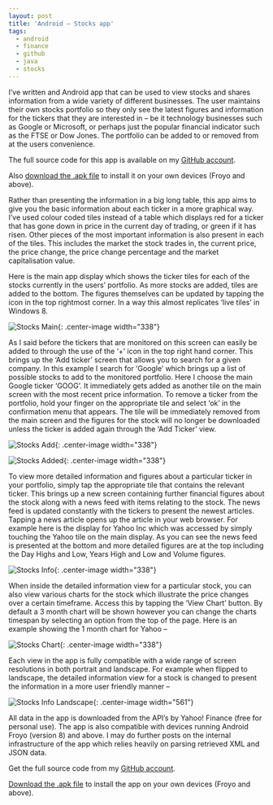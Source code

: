 ```yaml
---
layout: post
title: 'Android – Stocks app'
tags:
  - android
  - finance
  - github
  - java
  - stocks
---
```

I’ve written and Android app that can be used to view stocks and shares information from a wide variety of different businesses. The user maintains their own stocks portfolio so they only see the latest figures and information for the tickers that they are interested in – be it technology businesses such as Google or Microsoft, or perhaps just the popular financial indicator such as the FTSE or Dow Jones. The portfolio can be added to or removed from at the users convenience.

The full source code for this app is available on my [GitHub account][1].

Also [download the .apk file][2] to install it on your own devices (Froyo and above).

Rather than presenting the information in a big long table, this app aims to give you the basic information about each ticker in a more graphical way. I’ve used colour coded tiles instead of a table which displays red for a ticker that has gone down in price in the current day of trading, or green if it has risen. Other pieces of the most important information is also present in each of the tiles. This includes the market the stock trades in, the current price, the price change, the price change percentage and the market capitalisation value.

Here is the main app display which shows the ticker tiles for each of the stocks currently in the users’ portfolio. As more stocks are added, tiles are added to the bottom. The figures themselves can be updated by tapping the icon in the top rightmost corner. In a way this almost replicates ‘live tiles’ in Windows 8.

![Stocks Main](/images/2013/stocks_main.jpg){: .center-image width="338"}

As I said before the tickers that are monitored on this screen can easily be added to through the use of the ‘+’ icon in the top right hand corner. This brings up the ‘Add ticker’ screen that allows you to search for a given company. In this example I search for ‘Google’ which brings up a list of possible stocks to add to the monitored portfolio. Here I choose the main Google ticker ‘GOOG’. It immediately gets added as another tile on the main screen with the most recent price information. To remove a ticker from the portfolio, hold your finger on the appropriate tile and select ‘ok’ in the confirmation menu that appears. The tile will be immediately removed from the main screen and the figures for the stock will no longer be downloaded unless the ticker is added again through the ‘Add Ticker’ view.

![Stocks Add](/images/2013/stocks_add.jpg){: .center-image width="338"}

![Stocks Added](/images/2013/stocks_added1.jpg){: .center-image width="338"}

To view more detailed information and figures about a particular ticker in your portfolio, simply tap the appropriate tile that contains the relevant ticker. This brings up a new screen containing further financial figures about the stock along with a news feed with items relating to the stock. The news feed is updated constantly with the tickers to present the newest articles. Tapping a news article opens up the article in your web browser. For example here is the display for Yahoo Inc which was accessed by simply touching the Yahoo tile on the main display. As you can see the news feed is presented at the bottom and more detailed figures are at the top including the Day Highs and Low, Years High and Low and Volume figures.

![Stocks Info](/images/2013/stocks_info.jpg){: .center-image width="338"}

When inside the detailed information view for a particular stock, you can also view various charts for the stock which illustrate the price changes over a certain timeframe. Access this by tapping the ‘View Chart’ button. By default a 3 month chart will be shown however you can change the charts timespan by selecting an option from the top of the page. Here is an example showing the 1 month chart for Yahoo –

![Stocks Chart](/images/2013/stocks_chart.jpg){: .center-image width="338"}

Each view in the app is fully compatible with a wide range of screen resolutions in both portrait and landscape. For example when flipped to landscape, the detailed information view for a stock is changed to present the information in a more user friendly manner –

![Stocks Info Landscape](/images/2013/stock_info_landscape.jpg){: .center-image width="561"}

All data in the app is downloaded from the API’s by Yahoo! Finance (free for personal use). The app is also compatible with devices running Android Froyo (version 8) and above. I may do further posts on the internal infrastructure of the app which relies heavily on parsing retrieved XML and JSON data.

Get the full source code from my [GitHub account][1].

[Download the .apk file][2] to install the app on your own devices (Froyo and above).

 [1]: https://github.com/raharrison/Stocks
 [2]: http://ryanharrison.co.uk/apps/stocks/Stocks.apk